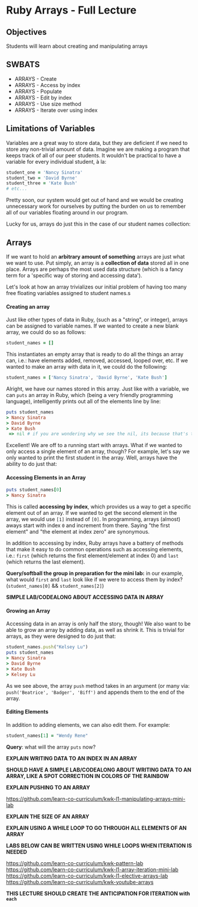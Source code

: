 # Ruby Arrays - Full Lecture

## Objectives

Students will learn about creating and manipulating arrays

## SWBATS

+ ARRAYS - Create
+ ARRAYS - Access by index
+ ARRAYS - Populate
+ ARRAYS - Edit by index
+ ARRAYS - Use size method
+ ARRAYS - Iterate over using index

## Limitations of Variables

Variables are a great way to store data, but they are deficient if we need to store any non-trivial amount of data. Imagine we are making a program that keeps track of all of our peer students. It wouldn't be practical to have a variable for every individual student, à la:

```ruby
student_one = 'Nancy Sinatra'
student_two = 'David Byrne'
student_three = 'Kate Bush'
# etc...
```

Pretty soon, our system would get out of hand and we would be creating unnecessary work for ourselves by putting the burden on _us_ to remember all of our variables floating around in our program.

Lucky for us, arrays do just this in the case of our student names collection:

## Arrays

If we want to hold an **arbitrary amount of something** arrays are just what we want to use. Put simply, an array is a **collection of data** stored all in one place. Arrays are perhaps the most used data structure (which is a fancy term for a 'specific way of storing and accessing data').

Let's look at how an array trivializes our initial problem of having too many free floating variables assigned to student names.s

#### Creating an array

Just like other types of data in Ruby, (such as a "string", or integer), arrays can be assigned to variable names. If we wanted to create a new blank array, we could do so as follows:

```Ruby
student_names = []
```

This instantiates an empty array that is ready to do all the things an array can, i.e.: have elements added, removed, accessed, looped over, etc. If we wanted to make an array with data in it, we could do the following:

```Ruby
student_names = ['Nancy Sinatra', 'David Byrne', 'Kate Bush']
```

Alright, we have our names stored in this array. Just like with a variable, we can `puts` an array in Ruby, which (being a very friendly programming language), intelligently prints out all of the elements line by line:

```ruby
puts student_names
> Nancy Sinatra
> David Byrne
> Kate Bush
 => nil # if you are wondering why we see the nil, its because that's the return value of the method `puts` itself. IRB prints return values to the terminal by default
```

Excellent! We are off to a running start with arrays. What if we wanted to only access a single element of an array, though? For example, let's say we only wanted to print the first student in the array. Well, arrays have the ability to do just that:

#### Accessing Elements in an Array

```ruby
puts student_names[0]
> Nancy Sinatra
```

This is called **accessing by index**, which provides us a way to get a specific element out of an array. If we wanted to get the second element in the array, we would use `[1]` instead of `[0]`. In programming, arrays (almost) aways start with index `0` and increment from there. Saying "the first element" and "the element at index zero" are synonymous.

In addition to accessing by index, Ruby arrays have a battery of methods that make it easy to do common operations such as accessing elements, i.e.: `first` (which returns the first element/element at index 0) and `last` (which returns the last element).

**Query/softball the group in preparation for the mini lab:** in our example, what would `first` and `last` look like if we were to access them by index? (`student_names[0]` && `student_names[2]`)

**SIMPLE LAB/CODEALONG ABOUT ACCESSING DATA IN ARRAY**

#### Growing an Array

Accessing data in an array is only half the story, though! We also want to be able to grow an array by adding data, as well as shrink it. This is trivial for arrays, as they were designed to do just that:

```ruby
student_names.push("Kelsey Lu")
puts student_names
> Nancy Sinatra
> David Byrne
> Kate Bush
> Kelsey Lu
```

As we see above, the array `push` method takes in an argument (or many via: `push('Beatrice', 'Badger', 'Biff')` and appends them to the end of the array.

#### Editing Elements

In addition to adding elements, we can also edit them. For example:

```Ruby
student_names[1] = "Wendy Rene"
```

**Query**: what will the array `puts` now?

**EXPLAIN WRITING DATA TO AN INDEX IN AN ARRAY**

**SHOULD HAVE A SIMPLE LAB/CODEALONG ABOUT WRITING DATA TO AN ARRAY, LIKE A SPOT CORRECTION IN COLORS OF THE RAINBOW**

**EXPLAIN PUSHING TO AN ARRAY**

https://github.com/learn-co-curriculum/kwk-l1-manipulating-arrays-mini-lab

**EXPLAIN THE SIZE OF AN ARRAY**

**EXPLAIN USING A WHILE LOOP TO GO THROUGH ALL ELEMENTS OF AN ARRAY**

**LABS BELOW CAN BE WRITTEN USING WHILE LOOPS WHEN ITERATION IS NEEDED**

https://github.com/learn-co-curriculum/kwk-pattern-lab
https://github.com/learn-co-curriculum/kwk-l1-array-iteration-mini-lab
https://github.com/learn-co-curriculum/kwk-l1-elective-arrays-lab
https://github.com/learn-co-curriculum/kwk-youtube-arrays

**THIS LECTURE SHOULD CREATE THE ANTICIPATION FOR ITERATION with `each`**
